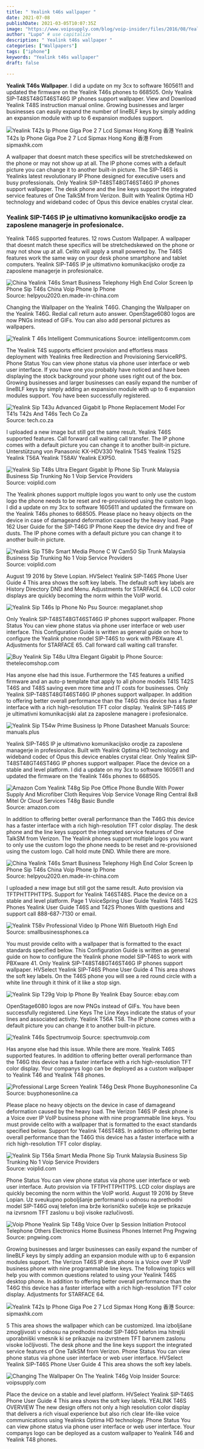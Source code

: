 ```yaml
---
title: " Yealink t46s wallpaper "
date: 2021-07-08
publishDate: 2021-03-05T10:07:35Z
image: "https://www.voipsupply.com/blog/voip-insider/files/2016/08/Yealink-T46G.png"
author: "Lupo" # use capitalize
description: " Yealink t46s wallpaper "
categories: ["Wallpapers"]
tags: ["iphone"]
keywords: "Yealink t46s wallpaper"
draft: false

---
```



**Yealink T46s Wallpaper**. I did a update on my 3cx to software 1605611 and updated the firmware on the Yealink T46s phones to 668505. Only Yealink SIP-T48ST48GT46ST46G IP phones support wallpaper. View and Download Yealink T48S instruction manual online. Growing businesses and larger businesses can easily expand the number of lineBLF keys by simply adding an expansion module with up to 6 expansion modules support.

![Yealink T42s Ip Phone Giga Poe 2 7 Lcd Sipmax Hong Kong 香港](https://www.sipmaxhk.com/wp-content/uploads/2018/06/Yealink-T41S-IP-Phon.png "Yealink T42s Ip Phone Giga Poe 2 7 Lcd Sipmax Hong Kong 香港")
Yealink T42s Ip Phone Giga Poe 2 7 Lcd Sipmax Hong Kong 香港 From sipmaxhk.com


A wallpaper that doesnt match these specifics will be stretchedskewed on the phone or may not show up at all. The IP phone comes with a default picture you can change it to another built-in picture. The SIP-T46S is Yealinks latest revolutionary IP Phone designed for executive users and busy professionals. Only Yealink SIP-T48ST48GT46ST46G IP phones support wallpaper. The desk phone and the line keys support the integrated service features of One TalkSM from Verizon. Built with Yealink Optima HD technology and wideband codec of Opus this device enables crystal clear.

### Yealink SIP-T46S IP je ultimativno komunikacijsko orodje za zaposlene managerje in profesionalce.

Yealink T46S supported features. 12 rows Custom Wallpaper. A wallpaper that doesnt match these specifics will be stretchedskewed on the phone or may not show up at all. Celito will apply a small powered by. The T46S features work the same way on your desk phone smartphone and tablet computers. Yealink SIP-T46S IP je ultimativno komunikacijsko orodje za zaposlene managerje in profesionalce.


![China Yealink T46s Smart Business Telephony High End Color Screen Ip Phone Sip T46s China Voip Phone Ip Phone](https://image.made-in-china.com/202f0j00kvyUQhptITcg/yealink-T46S-Smart-Business-Telephony-high-end-color-screen-IP-phone-SIP-T46S.jpg "China Yealink T46s Smart Business Telephony High End Color Screen Ip Phone Sip T46s China Voip Phone Ip Phone")
Source: helpyou2020.en.made-in-china.com

Changing the Wallpaper on the Yealink T46G. Changing the Wallpaper on the Yealink T46G. Redial call return auto answer. OpenStage6080 logos are now PNGs instead of GIFs. You can also add personal pictures as wallpapers.

![Yealink T 46s Intelligent Communications](https://www.intelligentcomm.com/wp-content/uploads/2018/08/T46S-1.jpg "Yealink T 46s Intelligent Communications")
Source: intelligentcomm.com

The Yealink T4S supports efficient provision and effortless mass deployment with Yealinks free Redirection and Provisioning ServiceRPS. Phone Status You can view phone status via phone user interface or web user interface. If you have one you probably have noticed and have been displaying the stock background your phone uses right out of the box. Growing businesses and larger businesses can easily expand the number of lineBLF keys by simply adding an expansion module with up to 6 expansion modules support. You have been successfully registered.

![Yealink Sip T43u Advanced Gigabit Ip Phone Replacement Model For T41s T42s And T46s Tech Co Za](https://techcoza.b-cdn.net/wp-content/uploads/2021/03/SIP-T43Ub.png "Yealink Sip T43u Advanced Gigabit Ip Phone Replacement Model For T41s T42s And T46s Tech Co Za")
Source: tech.co.za

I uploaded a new image but still got the same result. Yealink T46S supported features. Call forward call waiting call transfer. The IP phone comes with a default picture you can change it to another built-in picture. Unterstützung von Panasonic KX-HDV330 Yealink T54S Yealink T52S Yealink T56A Yealink T58AV Yealink EXP50.

![Yealink Sip T48s Ultra Elegant Gigabit Ip Phone Sip Trunk Malaysia Business Sip Trunking No 1 Voip Service Providers](https://www.voiplid.com/wp-content/uploads/2019/04/Yealink-SIP-T48S.jpg "Yealink Sip T48s Ultra Elegant Gigabit Ip Phone Sip Trunk Malaysia Business Sip Trunking No 1 Voip Service Providers")
Source: voiplid.com

The Yealink phones support multiple logos you want to only use the custom logo the phone needs to be reset and re-provisioned using the custom logo. I did a update on my 3cx to software 1605611 and updated the firmware on the Yealink T46s phones to 668505. Please place no heavy objects on the device in case of damageand deformation caused by the heavy load. Page 162 User Guide for the SIP-T46G IP Phone Keep the device dry and free of dusts. The IP phone comes with a default picture you can change it to another built-in picture.

![Yealink Sip T58v Smart Media Phone C W Cam50 Sip Trunk Malaysia Business Sip Trunking No 1 Voip Service Providers](https://www.voiplid.com/wp-content/uploads/2019/04/Yealink-SIP-T58V.jpg "Yealink Sip T58v Smart Media Phone C W Cam50 Sip Trunk Malaysia Business Sip Trunking No 1 Voip Service Providers")
Source: voiplid.com

August 19 2016 by Steve Lopian. HVSelect Yealink SIP-T46S Phone User Guide 4 This area shows the soft key labels. The default soft key labels are History Directory DND and Menu. Adjustments for STARFACE 64. LCD color displays are quickly becoming the norm within the VoIP world.

![Yealink Sip T46s Ip Phone No Psu](https://megaplanet.shop/160965-large_default/yealink-sip-t46s-ip-phone-no-psu.jpg "Yealink Sip T46s Ip Phone No Psu")
Source: megaplanet.shop

Only Yealink SIP-T48ST48GT46ST46G IP phones support wallpaper. Phone Status You can view phone status via phone user interface or web user interface. This Configuration Guide is written as general guide on how to configure the Yealink phone model SIP-T46S to work with PBXware 41. Adjustments for STARFACE 65. Call forward call waiting call transfer.

![Buy Yealink Sip T48u Ultra Elegant Gigabit Ip Phone](https://thetelecomshopau-f88d.kxcdn.com/catalog/product/cache/374d213d5ddcc161582884911844b1b6/s/i/sip-t48u-3.jpg "Buy Yealink Sip T48u Ultra Elegant Gigabit Ip Phone")
Source: thetelecomshop.com

Has anyone else had this issue. Furthermore the T4S features a unified firmware and an auto-p template that apply to all phone models T41S T42S T46S and T48S saving even more time and IT costs for businesses. Only Yealink SIP-T48ST48GT46ST46G IP phones support wallpaper. In addition to offering better overall performance than the T46G this device has a faster interface with a rich high-resolution TFT color display. Yealink SIP-T46S IP je ultimativni komunikacijski alat za zaposlene managere i profesionalce.

![Yealink Sip T54w Prime Business Ip Phone Datasheet Manuals](https://manuals.plus/wp-content/uploads/2021/02/Yealink-SIP-T54W-Prime-Business-IP-Phone-Datasheet.jpg "Yealink Sip T54w Prime Business Ip Phone Datasheet Manuals")
Source: manuals.plus

Yealink SIP-T46S IP je ultimativno komunikacijsko orodje za zaposlene managerje in profesionalce. Built with Yealink Optima HD technology and wideband codec of Opus this device enables crystal clear. Only Yealink SIP-T48ST48GT46ST46G IP phones support wallpaper. Place the device on a stable and level platform. I did a update on my 3cx to software 1605611 and updated the firmware on the Yealink T46s phones to 668505.

![Amazon Com Yealink T48g Sip Poe Office Phone Bundle With Power Supply And Microfiber Cloth Requires Voip Service Vonage Ring Central 8x8 Mitel Or Cloud Services T48g Basic Bundle](https://images-na.ssl-images-amazon.com/images/I/61U9QiEbGzL._AC_SY355_.jpg "Amazon Com Yealink T48g Sip Poe Office Phone Bundle With Power Supply And Microfiber Cloth Requires Voip Service Vonage Ring Central 8x8 Mitel Or Cloud Services T48g Basic Bundle")
Source: amazon.com

In addition to offering better overall performance than the T46G this device has a faster interface with a rich high-resolution TFT color display. The desk phone and the line keys support the integrated service features of One TalkSM from Verizon. The Yealink phones support multiple logos you want to only use the custom logo the phone needs to be reset and re-provisioned using the custom logo. Call hold mute DND. While there are more.

![China Yealink T46s Smart Business Telephony High End Color Screen Ip Phone Sip T46s China Voip Phone Ip Phone](https://image.made-in-china.com/202f0j00ZMUGkFtcCEqO/yealink-T46S-Smart-Business-Telephony-high-end-color-screen-IP-phone-SIP-T46S.jpg "China Yealink T46s Smart Business Telephony High End Color Screen Ip Phone Sip T46s China Voip Phone Ip Phone")
Source: helpyou2020.en.made-in-china.com

I uploaded a new image but still got the same result. Auto provision via TFTPHTTPHTTPS. Support for Yealink T46ST48S. Place the device on a stable and level platform. Page 1 VoiceSpring User Guide Yealink T46S T42S Phones Yealink User Guide T46S and T42S Phones With questions and support call 888-687-7130 or email.

![Yealink T58v Professional Video Ip Phone Wifi Bluetooth High End](https://smallbusinessphones.ca/images/detailed/2/yealink-T58V-ip-phone-with-EXP50-CAM50-camera.png "Yealink T58v Professional Video Ip Phone Wifi Bluetooth High End")
Source: smallbusinessphones.ca

You must provide celito with a wallpaper that is formatted to the exact standards specified below. This Configuration Guide is written as general guide on how to configure the Yealink phone model SIP-T46S to work with PBXware 41. Only Yealink SIP-T48ST48GT46ST46G IP phones support wallpaper. HVSelect Yealink SIP-T46S Phone User Guide 4 This area shows the soft key labels. On the T46S phone you will see a red round circle with a white line through it think of it like a stop sign.

![Yealink Sip T29g Voip Ip Phone By Yealink Ebay](https://i.ebayimg.com/images/g/wXoAAOSwQjNW978S/s-l400.jpg "Yealink Sip T29g Voip Ip Phone By Yealink Ebay")
Source: ebay.com

OpenStage6080 logos are now PNGs instead of GIFs. You have been successfully registered. Line Keys The Line Keys indicate the status of your lines and associated activity. Yealink T56A T58. The IP phone comes with a default picture you can change it to another built-in picture.

![Yealink T46s Spectrumvoip](https://www.spectrumvoip.com/wp-content/uploads/2019/02/T46S-front.jpg "Yealink T46s Spectrumvoip")
Source: spectrumvoip.com

Has anyone else had this issue. While there are more. Yealink T46S supported features. In addition to offering better overall performance than the T46G this device has a faster interface with a rich high-resolution TFT color display. Your companys logo can be deployed as a custom wallpaper to Yealink T46 and Yealink T48 phones.

![Professional Large Screen Yealink T46g Desk Phone Buyphonesonline Ca](https://cdn.shopify.com/s/files/1/1074/6616/products/yealink-t46g-desk-phone_3334a4e8-c01b-4501-b441-68a9e8a05c83_1024x1024.png?v=1546895244 "Professional Large Screen Yealink T46g Desk Phone Buyphonesonline Ca")
Source: buyphonesonline.ca

Please place no heavy objects on the device in case of damageand deformation caused by the heavy load. The Verizon T46S IP desk phone is a Voice over IP VoIP business phone with nine programmable line keys. You must provide celito with a wallpaper that is formatted to the exact standards specified below. Support for Yealink T46ST48S. In addition to offering better overall performance than the T46G this device has a faster interface with a rich high-resolution TFT color display.

![Yealink Sip T56a Smart Media Phone Sip Trunk Malaysia Business Sip Trunking No 1 Voip Service Providers](https://www.voiplid.com/wp-content/uploads/2019/04/Yealink-SIP-T56A-Smart-Media-Phone-2.jpg "Yealink Sip T56a Smart Media Phone Sip Trunk Malaysia Business Sip Trunking No 1 Voip Service Providers")
Source: voiplid.com

Phone Status You can view phone status via phone user interface or web user interface. Auto provision via TFTPHTTPHTTPS. LCD color displays are quickly becoming the norm within the VoIP world. August 19 2016 by Steve Lopian. Uz sveukupno poboljšanje performansi u odnosu na prethodni model SIP-T46G ovaj telefon ima brže korisničko sučelje koje se prikazuje na izvrsnom TFT zaslonu u boji visoke razlučivosti.

![Voip Phone Yealink Sip T48g Voice Over Ip Session Initiation Protocol Telephone Others Electronics Home Business Phones Internet Png Pngwing](https://w7.pngwing.com/pngs/981/863/png-transparent-voip-phone-yealink-sip-t48g-voice-over-ip-session-initiation-protocol-telephone-others-electronics-home-business-phones-internet.png "Voip Phone Yealink Sip T48g Voice Over Ip Session Initiation Protocol Telephone Others Electronics Home Business Phones Internet Png Pngwing")
Source: pngwing.com

Growing businesses and larger businesses can easily expand the number of lineBLF keys by simply adding an expansion module with up to 6 expansion modules support. The Verizon T46S IP desk phone is a Voice over IP VoIP business phone with nine programmable line keys. The following topics will help you with common questions related to using your Yealink T46S desktop phone. In addition to offering better overall performance than the T46G this device has a faster interface with a rich high-resolution TFT color display. Adjustments for STARFACE 64.

![Yealink T42s Ip Phone Giga Poe 2 7 Lcd Sipmax Hong Kong 香港](https://www.sipmaxhk.com/wp-content/uploads/2018/06/Yealink-T41S-IP-Phon.png "Yealink T42s Ip Phone Giga Poe 2 7 Lcd Sipmax Hong Kong 香港")
Source: sipmaxhk.com

5 This area shows the wallpaper which can be customized. Ima izboljšane zmogljivosti v odnosu na predhodni model SIP-T46G telefon ima hitrejši uporabniški vmesnik ki se prikazuje na izvrstnem TFT barvnem zaslonu visoke ločljivosti. The desk phone and the line keys support the integrated service features of One TalkSM from Verizon. Phone Status You can view phone status via phone user interface or web user interface. HVSelect Yealink SIP-T46S Phone User Guide 4 This area shows the soft key labels.

![Changing The Wallpaper On The Yealink T46g Voip Insider](https://www.voipsupply.com/blog/voip-insider/files/2016/08/Yealink-T46G.png "Changing The Wallpaper On The Yealink T46g Voip Insider")
Source: voipsupply.com

Place the device on a stable and level platform. HVSelect Yealink SIP-T46S Phone User Guide 4 This area shows the soft key labels. YEALINK T46S OVERVIEW The new design offers not only a high resolution color display that delivers a rich visual experience but also rich clear life-like voice communications using Yealinks Optima HD technology. Phone Status You can view phone status via phone user interface or web user interface. Your companys logo can be deployed as a custom wallpaper to Yealink T46 and Yealink T48 phones.


